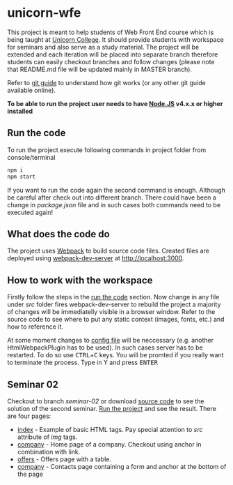 # unicorn-wfe
This project is meant to help students of Web Front End course which is being taught at [Unicorn College](https://www.unicorncollege.cz/). It should provide students with workspace for seminars and also serve as a study material. The project will be extended and each iteration will be placed into separate branch therefore students can easily checkout branches and follow changes (please note that README.md file will be updated mainly in MASTER branch). 

Refer to [git guide](http://rogerdudler.github.io/git-guide/) to understand how git works (or any other git guide available online).

**To be able to run the project user needs to have [Node.JS](https://nodejs.org/en/) v4.x.x or higher installed**

## Run the code<a name="run-the-code">
To run the project execute following commands in project folder from console/terminal
  
```bash
npm i
npm start
```
  
If you want to run the code again the second command is enough. Although be careful after check out into different branch. There could have been a change in *package.json* file and in such cases both commands need to be executed again!

## What does the code do
The project uses [Webpack](webpack.js.org) to build source code files. Created files are deployed using [webpack-dev-server](https://github.com/webpack/webpack-dev-server) at [http://localhost:3000](http://localhost:3000). 

## How to work with the workspace
Firstly follow the steps in the [run the code](#run-the-code) section. Now change in any file under *src* folder fires webpack-dev-server to rebuild the project a majority of changes will be immediatelly visible in a browser window. Refer to the source code to see where to put any static context (images, fonts, etc.) and how to reference it. 

At some moment changes to [config file](https://github.com/vaclajon/unicorn-wfe/blob/master/config/webpack.config.js) will be neccessary (e.g. another HtmlWebpackPlugin has to be used). In such cases server has to be restarted. To do so use <kbd>CTRL</kbd>+<kbd>C</kbd> keys. You will be promted if you really want to terminate the process. Type in Y and press <kbd>ENTER</kbd>

## Seminar 02
Checkout to branch *seminar-02* or download [source code](https://github.com/vaclajon/unicorn-wfe/tree/seminar-02) to see the solution of the second seminar. [Run the project](#run-the-code) and see the result. There are four pages:
* [index](http://localhost:3000) - Example of basic HTML tags. Pay special attention to *src* attribute of *img* tags.
* [company](http://localhost:3000/company.html) - Home page of a company. Checkout using anchor in combination with link. 
* [offers](http://localhost:3000/offers.html) - Offers page with a table.
* [company](http://localhost:3000/contacts.html) - Contacts page containing a form and anchor at the bottom of the page
